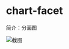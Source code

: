 # chart-facet

简介：分面图

![截图](https://img.alicdn.com/tfs/TB1D80FivDH8KJjy1XcXXcpdXXa-1988-1236.png)





